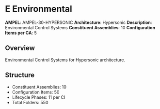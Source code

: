 # E Environmental

**AMPEL**: AMPEL-30-HYPERSONIC
**Architecture**: Hypersonic
**Description**: Environmental Control Systems
**Constituent Assemblies**: 10
**Configuration Items per CA**: 5

## Overview
Environmental Control Systems for Hypersonic architecture.

## Structure
- Constituent Assemblies: 10
- Configuration Items: 50
- Lifecycle Phases: 11 per CI
- Total Folders: 550
